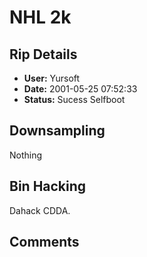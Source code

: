 # NHL 2k

## Rip Details

- **User:** Yursoft
- **Date:** 2001-05-25 07:52:33
- **Status:** Sucess Selfboot

## Downsampling

Nothing

## Bin Hacking

Dahack CDDA.

## Comments



